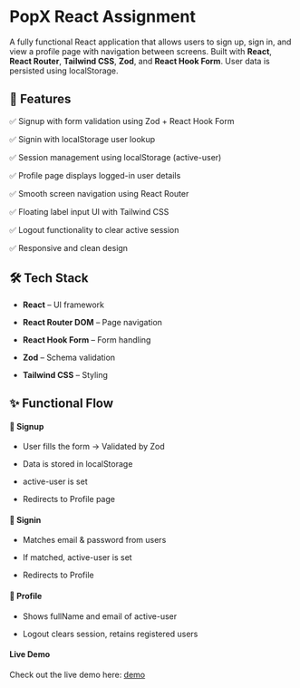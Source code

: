 # PopX React Assignment

A fully functional React application that allows users to sign up, sign in, and view a profile page with navigation between screens. Built with **React**, **React Router**, **Tailwind CSS**, **Zod**, and **React Hook Form**. User data is persisted using localStorage.

## 🚀 Features

✅ Signup with form validation using Zod + React Hook Form

✅ Signin with localStorage user lookup

✅ Session management using localStorage (active-user)

✅ Profile page displays logged-in user details

✅ Smooth screen navigation using React Router

✅ Floating label input UI with Tailwind CSS

✅ Logout functionality to clear active session

✅ Responsive and clean design

## 🛠️ Tech Stack

- **React** – UI framework

- **React Router DOM** – Page navigation

- **React Hook Form** – Form handling

- **Zod** – Schema validation

- **Tailwind CSS** – Styling


## ✨ Functional Flow

#### 🔐 Signup
- User fills the form → Validated by Zod

- Data is stored in localStorage

- active-user is set

- Redirects to Profile page

#### 🔑 Signin

- Matches email & password from users

- If matched, active-user is set

- Redirects to Profile

#### 👤 Profile

- Shows fullName and email of active-user

- Logout clears session, retains registered users

#### Live Demo

Check out the live demo here: [demo](https://popx-react-assignment.netlify.app)
